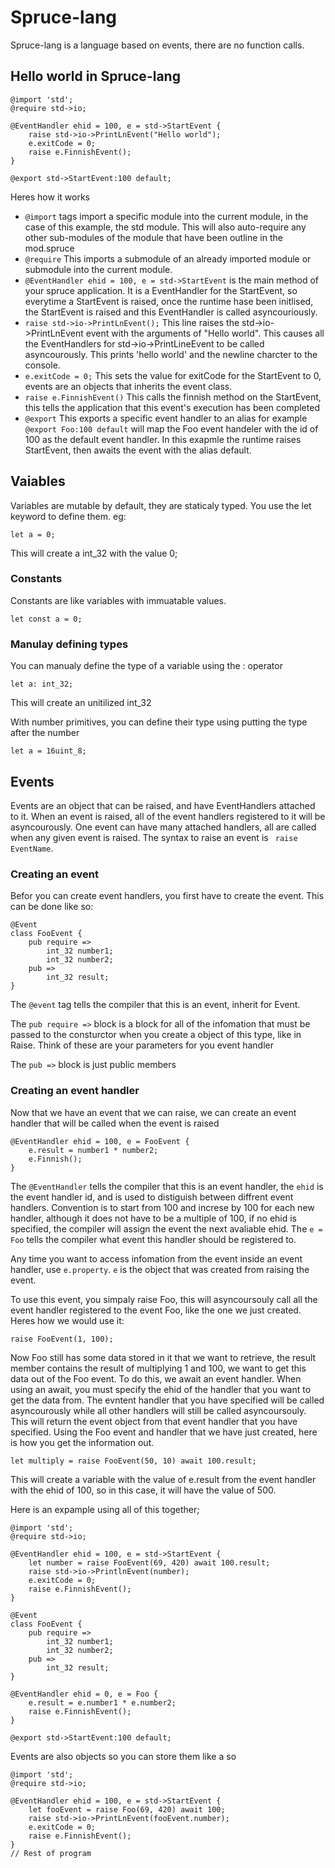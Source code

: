# Spruce-lang
Spruce-lang is a language based on events, there are no function calls.
## Hello world in Spruce-lang
```spruce
@import 'std';
@require std->io;

@EventHandler ehid = 100, e = std->StartEvent {
    raise std->io->PrintLnEvent("Hello world");
    e.exitCode = 0;
    raise e.FinnishEvent();
}

@export std->StartEvent:100 default;
```

Heres how it works
- `@import` tags import a specific module into the current module, in the case of this example, the std module. This will also auto-require any other sub-modules of 
the module that have been outline in the mod.spruce
- `@require` This imports a submodule of an already imported module or submodule into the current module.
- `@EventHandler ehid = 100, e = std->StartEvent` is the main method of your spruce application. It is a EventHandler for the StartEvent, so everytime a StartEvent 
is 
raised, once the runtime hase been initlised, the StartEvent is raised and this EventHandler is called asyncouriously.
- `raise std->io->PrintLnEvent();` This line raises the std->io->PrintLnEvent event with the arguments of "Hello world". This causes all the EventHandlers for 
std->io->PrintLineEvent to be called 
asyncourously. This prints 'hello world' and the newline charcter to the console.
- `e.exitCode = 0;` This sets the value for exitCode for the StartEvent to 0, events are an objects that inherits the event class.
- `raise e.FinnishEvent()` This calls the finnish method on the StartEvent, this tells the application that this event's execution has been completed
- `@export` This exports a specific event handler to an alias for example `@export Foo:100 default` will map the Foo event handeler with the id of 100 as the 
default event handler. In this exapmle the runtime raises StartEvent, then awaits the event with the alias default.

## Vaiables 
Variables are mutable by default, they are staticaly typed. You use the let keyword to define them. eg:
```spruce
let a = 0;
```
This will create a int_32 with the value 0;

### Constants
Constants are like variables with immuatable values.
```spruce
let const a = 0;
```

### Manulay defining types
You can manualy define the type of a variable using the : operator
```spruce
let a: int_32;
```
This will create an unitilized int_32

With number primitives, you can define their type using putting the type after the number
```spruce
let a = 16uint_8;
```

## Events
Events are an object that can be raised, and have EventHandlers attached to it. When an event is raised, all of the event handlers registered to it will be 
asyncourously. One event can have many attached handlers, all are called when any given event is raised. The syntax to raise an event is ` raise EventName`.

### Creating an event
Befor you can create event handlers, you first have to create the event. This can be done like so:
```spruce
@Event
class FooEvent {
    pub require =>
        int_32 number1;
        int_32 number2;
    pub =>
        int_32 result;
}
```

The `@event` tag tells the compiler that this is an event, inherit for Event.

The `pub require =>` block is a block for all of the infomation that must be passed to the consturctor when you create a object of this type, like in Raise. Think 
of these are your parameters for you event handler

The `pub =>` block is just public members

### Creating an event handler
Now that we have an event that we can raise, we can create an event handler that will be called when the event is raised
```spruce
@EventHandler ehid = 100, e = FooEvent {
    e.result = number1 * number2;
    e.Finnish();
}
```
The `@EventHandler` tells the compiler that this is an event handler, the `ehid` is the event handler id, and is used to distiguish between diffrent event handlers. 
Convention is to start from 100 and increse by 100 for each new handler, although it does not have to be a multiple of 100, if no ehid is specified, the compiler 
will assign the event the next avaliable ehid. The `e = Foo` tells the compiler what event this handler should be registered to.

Any time you want to access infomation from the event inside an event handler, use `e.property`. `e` is the object that was created from raising the event.

To use this event, you simpaly raise Foo, this will asyncoursouly call all the event handler registered to the event Foo, like the one we just created. Heres how we 
would use it:

```spruce
raise FooEvent(1, 100);
```

Now Foo still has some data stored in it that we want to retrieve, the result member contains the result of multiplying 1 and 100, we want to get this data out of 
the Foo event. To do this, we await an event handler. When using an await, you must specify the ehid of the handler that you want to get the data from. The evntent 
handler that you have specified will be called asyncourously while all other handlers will still be called asyncoursouly. This will return the event object from 
that event handler that you have specified. Using the Foo event and handler that we have just created, here is how you get the information out.
```
let multiply = raise FooEvent(50, 10) await 100.result;
```
This will create a variable with the value of e.result from the event handler with the ehid of 100, so in this case, it will have the value of 500.

Here is an expample using all of this together;

```spruce
@import 'std';
@require std->io;

@EventHandler ehid = 100, e = std->StartEvent {
    let number = raise FooEvent(69, 420) await 100.result;
    raise std->io->PrintlnEvent(number);
    e.exitCode = 0;
    raise e.FinnishEvent();    
}

@Event
class FooEvent {
    pub require =>
        int_32 number1;
        int_32 number2;
    pub =>
        int_32 result;
}

@EventHandler ehid = 0, e = Foo {
    e.result = e.number1 * e.number2;
    raise e.FinnishEvent();
}

@export std->StartEvent:100 default;
```

Events are also objects so you can store them like a so

```spruce
@import 'std';
@require std->io;

@EventHandler ehid = 100, e = std->StartEvent {
    let fooEvent = raise Foo(69, 420) await 100;
    raise std->io->PrintLnEvent(fooEvent.number);
    e.exitCode = 0;
    raise e.FinnishEvent();    
}
// Rest of program
```
